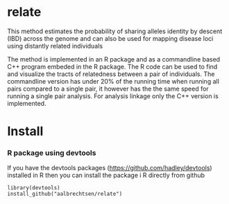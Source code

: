 # relate
This method estimates the probability of sharing alleles identity by descent (IBD) across the genome and can also be used for mapping disease loci using distantly related individuals

The method is implemented in an R package and as a commandline based C++ program embeded in the R package. The R code can be used to find and visualize the tracts of relatedness between a pair of individuals. The commandline version has under 20% of the running time when running all pairs compared to a single pair, it however has the the same speed for running a single pair analysis. For analysis linkage only the C++ version is implemented.



# Install
### R package using devtools

If you have the devtools packages (https://github.com/hadley/devtools) installed in R then you can install the package i R directly from github

```
library(devtools)
install_github("aalbrechtsen/relate")
```

